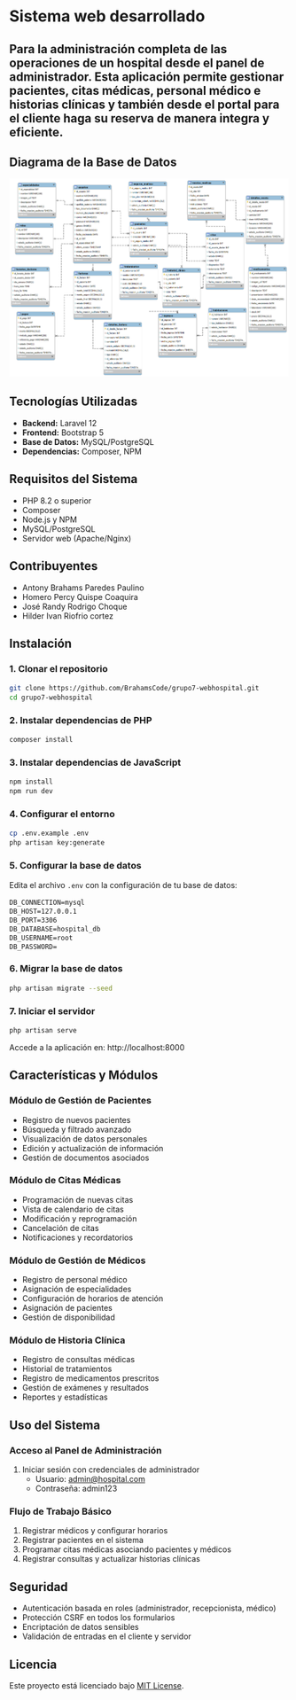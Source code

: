 # Sistema web desarrollado 
## Para la administración  completa de las operaciones de un hospital desde el panel de administrador. Esta aplicación permite gestionar pacientes, citas médicas, personal médico e historias clínicas y también desde el portal para el cliente haga su reserva de manera integra y eficiente.

## Diagrama de la Base de Datos

![Diagrama ER del Sistema Hospital](./public/images/DiagramaDB.png)

## Tecnologías Utilizadas
- **Backend:** Laravel 12
- **Frontend:** Bootstrap 5
- **Base de Datos:** MySQL/PostgreSQL
- **Dependencias:** Composer, NPM

## Requisitos del Sistema
- PHP 8.2 o superior
- Composer
- Node.js y NPM
- MySQL/PostgreSQL
- Servidor web (Apache/Nginx)

## Contribuyentes
- Antony Brahams Paredes Paulino
- Homero Percy Quispe Coaquira
- José Randy Rodrigo Choque
- Hilder Ivan Riofrio cortez

## Instalación

### 1. Clonar el repositorio
```bash
git clone https://github.com/BrahamsCode/grupo7-webhospital.git
cd grupo7-webhospital
```

### 2. Instalar dependencias de PHP
```bash
composer install
```

### 3. Instalar dependencias de JavaScript
```bash
npm install
npm run dev
```

### 4. Configurar el entorno
```bash
cp .env.example .env
php artisan key:generate
```

### 5. Configurar la base de datos
Edita el archivo `.env` con la configuración de tu base de datos:
```
DB_CONNECTION=mysql
DB_HOST=127.0.0.1
DB_PORT=3306
DB_DATABASE=hospital_db
DB_USERNAME=root
DB_PASSWORD=
```

### 6. Migrar la base de datos
```bash
php artisan migrate --seed
```

### 7. Iniciar el servidor
```bash
php artisan serve
```
Accede a la aplicación en: http://localhost:8000

## Características y Módulos

### Módulo de Gestión de Pacientes
- Registro de nuevos pacientes
- Búsqueda y filtrado avanzado
- Visualización de datos personales
- Edición y actualización de información
- Gestión de documentos asociados

### Módulo de Citas Médicas
- Programación de nuevas citas
- Vista de calendario de citas
- Modificación y reprogramación
- Cancelación de citas
- Notificaciones y recordatorios

### Módulo de Gestión de Médicos
- Registro de personal médico
- Asignación de especialidades
- Configuración de horarios de atención
- Asignación de pacientes
- Gestión de disponibilidad

### Módulo de Historia Clínica
- Registro de consultas médicas
- Historial de tratamientos
- Registro de medicamentos prescritos
- Gestión de exámenes y resultados
- Reportes y estadísticas


## Uso del Sistema

### Acceso al Panel de Administración
1. Iniciar sesión con credenciales de administrador
   - Usuario: admin@hospital.com
   - Contraseña: admin123

### Flujo de Trabajo Básico
1. Registrar médicos y configurar horarios
2. Registrar pacientes en el sistema
3. Programar citas médicas asociando pacientes y médicos
4. Registrar consultas y actualizar historias clínicas

## Seguridad
- Autenticación basada en roles (administrador, recepcionista, médico)
- Protección CSRF en todos los formularios
- Encriptación de datos sensibles
- Validación de entradas en el cliente y servidor


## Licencia
Este proyecto está licenciado bajo [MIT License](LICENSE).

